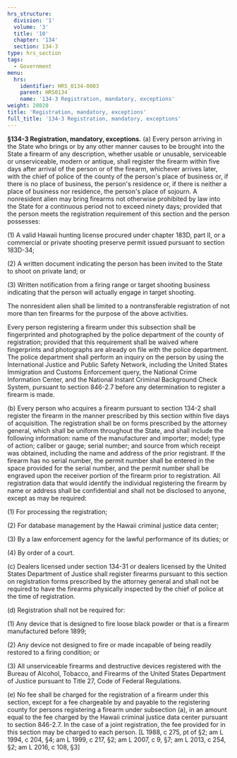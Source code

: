 ```yaml
---
hrs_structure:
  division: '1'
  volume: '3'
  title: '10'
  chapter: '134'
  section: 134-3
type: hrs_section
tags:
  - Government
menu:
  hrs:
    identifier: HRS_0134-0003
    parent: HRS0134
    name: '134-3 Registration, mandatory, exceptions'
weight: 28020
title: 'Registration, mandatory, exceptions'
full_title: '134-3 Registration, mandatory, exceptions'
---
```

**§134-3 Registration, mandatory, exceptions.** (a) Every person arriving in the State who brings or by any other manner causes to be brought into the State a firearm of any description, whether usable or unusable, serviceable or unserviceable, modern or antique, shall register the firearm within five days after arrival of the person or of the firearm, whichever arrives later, with the chief of police of the county of the person's place of business or, if there is no place of business, the person's residence or, if there is neither a place of business nor residence, the person's place of sojourn. A nonresident alien may bring firearms not otherwise prohibited by law into the State for a continuous period not to exceed ninety days; provided that the person meets the registration requirement of this section and the person possesses:

(1) A valid Hawaii hunting license procured under chapter 183D, part II, or a commercial or private shooting preserve permit issued pursuant to section 183D-34;

(2) A written document indicating the person has been invited to the State to shoot on private land; or

(3) Written notification from a firing range or target shooting business indicating that the person will actually engage in target shooting.

The nonresident alien shall be limited to a nontransferable registration of not more than ten firearms for the purpose of the above activities.

Every person registering a firearm under this subsection shall be fingerprinted and photographed by the police department of the county of registration; provided that this requirement shall be waived where fingerprints and photographs are already on file with the police department. The police department shall perform an inquiry on the person by using the International Justice and Public Safety Network, including the United States Immigration and Customs Enforcement query, the National Crime Information Center, and the National Instant Criminal Background Check System, pursuant to section 846-2.7 before any determination to register a firearm is made.

(b) Every person who acquires a firearm pursuant to section 134-2 shall register the firearm in the manner prescribed by this section within five days of acquisition. The registration shall be on forms prescribed by the attorney general, which shall be uniform throughout the State, and shall include the following information: name of the manufacturer and importer; model; type of action; caliber or gauge; serial number; and source from which receipt was obtained, including the name and address of the prior registrant. If the firearm has no serial number, the permit number shall be entered in the space provided for the serial number, and the permit number shall be engraved upon the receiver portion of the firearm prior to registration. All registration data that would identify the individual registering the firearm by name or address shall be confidential and shall not be disclosed to anyone, except as may be required:

(1) For processing the registration;

(2) For database management by the Hawaii criminal justice data center;

(3) By a law enforcement agency for the lawful performance of its duties; or

(4) By order of a court.

(c) Dealers licensed under section 134-31 or dealers licensed by the United States Department of Justice shall register firearms pursuant to this section on registration forms prescribed by the attorney general and shall not be required to have the firearms physically inspected by the chief of police at the time of registration.

(d) Registration shall not be required for:

(1) Any device that is designed to fire loose black powder or that is a firearm manufactured before 1899;

(2) Any device not designed to fire or made incapable of being readily restored to a firing condition; or

(3) All unserviceable firearms and destructive devices registered with the Bureau of Alcohol, Tobacco, and Firearms of the United States Department of Justice pursuant to Title 27, Code of Federal Regulations.

(e) No fee shall be charged for the registration of a firearm under this section, except for a fee chargeable by and payable to the registering county for persons registering a firearm under subsection (a), in an amount equal to the fee charged by the Hawaii criminal justice data center pursuant to section 846-2.7\. In the case of a joint registration, the fee provided for in this section may be charged to each person. [L 1988, c 275, pt of §2; am L 1994, c 204, §4; am L 1999, c 217, §2; am L 2007, c 9, §7; am L 2013, c 254, §2; am L 2016, c 108, §3]